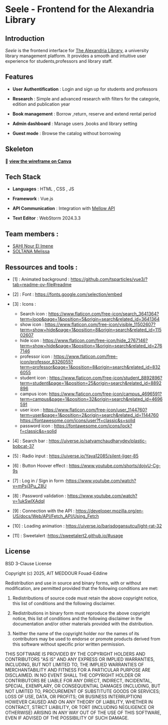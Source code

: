 # Seele - Frontend for the Alexandria Library

## Introduction

*Seele* is the frontend interface for [The Alexandria Library](https://github.com/Paranoid-Pufferfish/alexandria-library), a university library management platform. It provides a smooth and intuitive user experience for students,professors and library staff.

## Features 
- **User Authentification** : Login and sign up for students and professors

- **Research** : Simple and advanced research with filters for the categorie, edition and publication year

- **Book management** : Borrow ,return, reserve and extend rental period

- **Admin dashboard** : Manage users ,books and library setting 

- **Guest mode** : Browse the catalog without borrowing

## Skeleton
🔗 **[view the wireframe on Canva](https://www.canva.com/design/DAGgaKHwp_0/_WYxneecdjyUwVURa3oaDw/view?mode=prototype)** 

## Tech Stack
- **Languages** : HTML , CSS , JS

- **Framework** : Vue.js

- **API Communication** : Integration with [Mellow API](https://github.com/Paranoid-Pufferfish/mellow-api)

- **Text Editor** : WebStorm 2024.3.3

## Team members :

- [SAHI Nour El Imene](https://github.com/ImeneeSh)
- [SOLTANA Melissa](https://github.com/melissa60)

## Ressources and tools :

- [1] : Animated background : https://github.com/tsparticles/vue3/?tab=readme-ov-file#readme
- [2] : Font : https://fonts.google.com/selection/embed
- [3] : Icons :
  - Search icon : https://www.flaticon.com/free-icon/search_3641364?term=loop&page=1&position=5&origin=search&related_id=3641364
  - show icon : https://www.flaticon.com/free-icon/visible_11502607?term=show+hide&page=1&position=8&origin=search&related_id=11502607
  - hide icon : https://www.flaticon.com/free-icon/hide_2767146?term=show+hide&page=1&position=1&origin=search&related_id=2767146
  - professor icon : https://www.flaticon.com/free-icon/professor_8326055?term=professor&page=1&position=8&origin=search&related_id=8326055
  - student icon : https://www.flaticon.com/free-icon/student_8892896?term=student&page=1&position=25&origin=search&related_id=8892896
  - campus icon: https://www.flaticon.com/free-icon/campus_4696591?term=campus&page=1&position=32&origin=search&related_id=4696591
  - user icon : https://www.flaticon.com/free-icon/user_1144760?term=user&page=1&position=2&origin=search&related_id=1144760
                https://fontawesome.com/icons/user?f=classic&s=solid
  - password icon : https://fontawesome.com/icons/lock?f=classic&s=solid

- [4] : Search bar : https://uiverse.io/satyamchaudharydev/plastic-bobcat-37
- [5] : Radio input : https://uiverse.io/Yaya12085/silent-liger-85
- [6] : Button Hoover effect : https://www.youtube.com/shorts/dojvU-Cg-9s
- [7] : Log in / Sign in form :https://www.youtube.com/watch?v=mPsj3Pu_Z8U 
- [8] : Password validation : https://www.youtube.com/watch?v=1ukSwlXAdqI
- [9] : Connection with the API : https://developer.mozilla.org/en-US/docs/Web/API/Fetch_API/Using_Fetch
- [10] : Loading animation : https://uiverse.io/barisdogansutcu/light-rat-32
- [11] : Sweetalert :https://sweetalert2.github.io/#usage

## License

BSD 3-Clause License

Copyright (c) 2025, AIT MEDDOUR Fouad-Eddine

Redistribution and use in source and binary forms, with or without
modification, are permitted provided that the following conditions are met:

1. Redistributions of source code must retain the above copyright notice, this
   list of conditions and the following disclaimer.

2. Redistributions in binary form must reproduce the above copyright notice,
   this list of conditions and the following disclaimer in the documentation
   and/or other materials provided with the distribution.

3. Neither the name of the copyright holder nor the names of its
   contributors may be used to endorse or promote products derived from
   this software without specific prior written permission.

THIS SOFTWARE IS PROVIDED BY THE COPYRIGHT HOLDERS AND CONTRIBUTORS "AS IS"
AND ANY EXPRESS OR IMPLIED WARRANTIES, INCLUDING, BUT NOT LIMITED TO, THE
IMPLIED WARRANTIES OF MERCHANTABILITY AND FITNESS FOR A PARTICULAR PURPOSE ARE
DISCLAIMED. IN NO EVENT SHALL THE COPYRIGHT HOLDER OR CONTRIBUTORS BE LIABLE
FOR ANY DIRECT, INDIRECT, INCIDENTAL, SPECIAL, EXEMPLARY, OR CONSEQUENTIAL
DAMAGES (INCLUDING, BUT NOT LIMITED TO, PROCUREMENT OF SUBSTITUTE GOODS OR
SERVICES; LOSS OF USE, DATA, OR PROFITS; OR BUSINESS INTERRUPTION) HOWEVER
CAUSED AND ON ANY THEORY OF LIABILITY, WHETHER IN CONTRACT, STRICT LIABILITY,
OR TORT (INCLUDING NEGLIGENCE OR OTHERWISE) ARISING IN ANY WAY OUT OF THE USE
OF THIS SOFTWARE, EVEN IF ADVISED OF THE POSSIBILITY OF SUCH DAMAGE.






